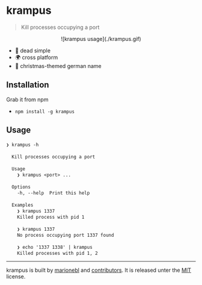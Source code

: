 # krampus

> Kill processes occupying a port

<div align="center">
  ![krampus usage](./krampus.gif)
</div>

* :rocket: dead simple
* :earth_africa: cross platform
* :santa: christmas-themed german name

## Installation

Grab it from npm

* `npm install -g krampus`

## Usage

```
❯ krampus -h

  Kill processes occupying a port

  Usage
    ❯ krampus <port> ...

  Options
    -h, --help  Print this help

  Examples
    ❯ krampus 1337
    Killed process with pid 1

    ❯ krampus 1337
    No process occupying port 1337 found

    ❯ echo '1337 1338' | krampus
    Killed processes with pid 1, 2
```

---
krampus is built by [marionebl](https://github.com/marionebl) and [contributors](https://github.com/marionebl/krampus/graphs/contributors). It is released unter the [MIT](https://github.com/marionebl/krampus/blob/master/LICENSE) license.
